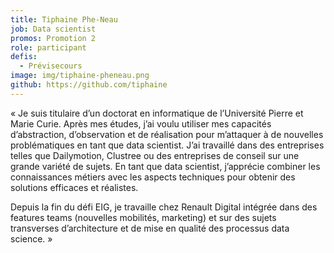 ```yaml
---
title: Tiphaine Phe-Neau
job: Data scientist
promos: Promotion 2
role: participant
defis:
  - Prévisecours
image: img/tiphaine-pheneau.png
github: https://github.com/tiphaine
---
```

« Je suis titulaire d’un doctorat en informatique de l’Université Pierre et Marie Curie. Après mes études, j’ai voulu utiliser mes capacités d’abstraction, d’observation et de réalisation pour m’attaquer à de nouvelles problématiques en tant que data scientist. J’ai travaillé dans des entreprises telles que Dailymotion, Clustree ou des entreprises de conseil sur une grande variété de sujets. En tant que data scientist, j’apprécie combiner les connaissances métiers avec les aspects techniques pour obtenir des solutions efficaces et réalistes.

Depuis la fin du défi EIG, je travaille chez Renault Digital intégrée dans des features teams (nouvelles mobilités, marketing) et sur des sujets transverses d’architecture et de mise en qualité des processus data science. »